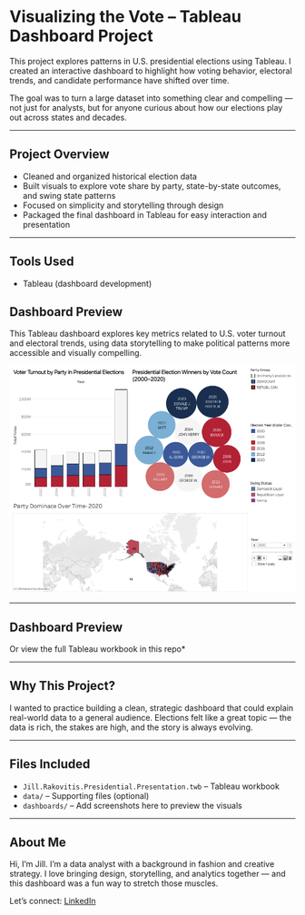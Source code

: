 # Visualizing the Vote – Tableau Dashboard Project

This project explores patterns in U.S. presidential elections using Tableau. I created an interactive dashboard to highlight how voting behavior, electoral trends, and candidate performance have shifted over time.

The goal was to turn a large dataset into something clear and compelling — not just for analysts, but for anyone curious about how our elections play out across states and decades.

---

##  Project Overview

- Cleaned and organized historical election data
- Built visuals to explore vote share by party, state-by-state outcomes, and swing state patterns
- Focused on simplicity and storytelling through design
- Packaged the final dashboard in Tableau for easy interaction and presentation

---

##  Tools Used

- Tableau (dashboard development)

## Dashboard Preview

This Tableau dashboard explores key metrics related to U.S. voter turnout and electoral trends, using data storytelling to make political patterns more accessible and visually compelling.

![Presidential Dashboard](https://github.com/jillrakovitis/visualizing-the-vote/blob/main/Presidental.Dashboard.png?raw=true)


---

##  Dashboard Preview


Or view the full Tableau workbook in this repo*

---

##  Why This Project?

I wanted to practice building a clean, strategic dashboard that could explain real-world data to a general audience. Elections felt like a great topic — the data is rich, the stakes are high, and the story is always evolving.

---

##  Files Included

- `Jill.Rakovitis.Presidential.Presentation.twb` – Tableau workbook
- `data/` – Supporting files (optional)
- `dashboards/` – Add screenshots here to preview the visuals

---

##  About Me

Hi, I’m Jill. I’m a data analyst with a background in fashion and creative strategy. I love bringing design, storytelling, and analytics together — and this dashboard was a fun way to stretch those muscles.

Let’s connect: [LinkedIn](https://www.linkedin.com/in/jillrakovitis)

